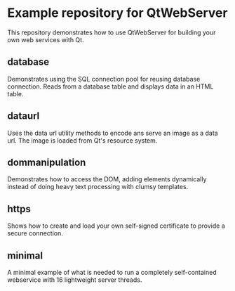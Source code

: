 # Example repository for QtWebServer

This repository demonstrates how to use QtWebServer for building your own web
services with Qt.

## database

Demonstrates using the SQL connection pool for reusing database connection. Reads from a database table and displays data in an HTML table.

## dataurl

Uses the data url utility methods to encode ans serve an image as a data url. The image is loaded from Qt's resource system.

## dommanipulation

Demonstrates how to access the DOM, adding elements dynamically instead of doing heavy text processing with clumsy templates.

## https

Shows how to create and load your own self-signed certificate to provide a secure connection.

## minimal

A minimal example of what is needed to run a completely self-contained webservice with 16 lightweight server threads.
